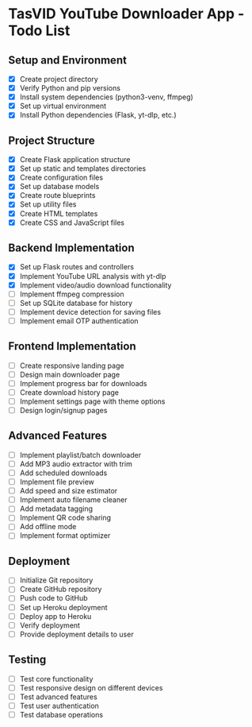 # TasVID YouTube Downloader App - Todo List

## Setup and Environment
- [x] Create project directory
- [x] Verify Python and pip versions
- [x] Install system dependencies (python3-venv, ffmpeg)
- [x] Set up virtual environment
- [x] Install Python dependencies (Flask, yt-dlp, etc.)

## Project Structure
- [x] Create Flask application structure
- [x] Set up static and templates directories
- [x] Create configuration files
- [x] Set up database models
- [x] Create route blueprints
- [x] Set up utility files
- [x] Create HTML templates
- [x] Create CSS and JavaScript files

## Backend Implementation
- [x] Set up Flask routes and controllers
- [x] Implement YouTube URL analysis with yt-dlp
- [x] Implement video/audio download functionality
- [ ] Implement ffmpeg compression
- [ ] Set up SQLite database for history
- [ ] Implement device detection for saving files
- [ ] Implement email OTP authentication

## Frontend Implementation
- [ ] Create responsive landing page
- [ ] Design main downloader page
- [ ] Implement progress bar for downloads
- [ ] Create download history page
- [ ] Implement settings page with theme options
- [ ] Design login/signup pages

## Advanced Features
- [ ] Implement playlist/batch downloader
- [ ] Add MP3 audio extractor with trim
- [ ] Add scheduled downloads
- [ ] Implement file preview
- [ ] Add speed and size estimator
- [ ] Implement auto filename cleaner
- [ ] Add metadata tagging
- [ ] Implement QR code sharing
- [ ] Add offline mode
- [ ] Implement format optimizer

## Deployment
- [ ] Initialize Git repository
- [ ] Create GitHub repository
- [ ] Push code to GitHub
- [ ] Set up Heroku deployment
- [ ] Deploy app to Heroku
- [ ] Verify deployment
- [ ] Provide deployment details to user

## Testing
- [ ] Test core functionality
- [ ] Test responsive design on different devices
- [ ] Test advanced features
- [ ] Test user authentication
- [ ] Test database operations
